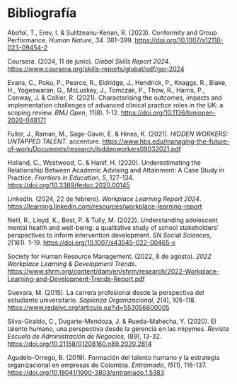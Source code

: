 # Bibliografía

Abofol, T., Erev, I. & Sulitzeanu-Kenan, R. (2023). Conformity and Group Performance. *Human Nature*, *34*. 381–399. https://doi.org/10.1007/s12110-023-09454-2

Coursera. (2024, 11 de junio). *Global Skills Report 2024*. https://www.coursera.org/skills-reports/global/pdf/gsr-2024 

Evans, C., Poku, P., Pearce, R., Eldridge, J., Hendrick, P., Knaggs, R., Blake, H., Yogeswaran, G., McLuskey, J., Tomczak, P., Thow, R., Harris, P., Conway, J. & Collier, R. (2021). Characterising the outcomes, impacts and implementation challenges of advanced clinical practice roles in the UK: a scoping review. *BMJ Open*, *11*(8). 1-12. https://doi.org/10.1136/bmjopen-2020-048171

Fuller, J., Raman, M., Sage-Gavin, E. & Hines, K. (2021). *HIDDEN WORKERS: UNTAPPED TALENT*. accenture. https://www.hbs.edu/managing-the-future-of-work/Documents/research/hiddenworkers09032021.pdf

Holland, C., Westwood, C. & Hanif, H. (2020). Underestimating the Relationship Between Academic Advising and Attainment: A Case Study in Practice. *Frontiers in Education*, *5*, 127-134. https://doi.org/10.3389/feduc.2020.00145

LinkedIn. (2024, 22 de febrero). *Workplace Learning Report 2024*. https://learning.linkedin.com/resources/workplace-learning-report 

Neill, R., Lloyd, K., Best, P. & Tully, M. (2022). Understanding adolescent mental health and well-being: a qualitative study of school stakeholders’ perspectives to inform intervention development. *SN Social Sciences*, *2*(161). 1-19. https://doi.org/10.1007/s43545-022-00465-x

Society for Human Resource Management. (2022, 8 de agosto). *2022 Workplace Learning & Development Trends*. https://www.shrm.org/content/dam/en/shrm/research/2022-Workplace-Learning-and-Development-Trends-Report.pdf 

Guevara, M. (2015). La carrera profesional desde la perspectiva del estudiante universitario. *Sapienza Organizacional*, *2*(4), 105-118. https://www.redalyc.org/articulo.oa?id=553056600005

Silva-Giraldo, C., Dugarte-Mendoza, J. & Rueda-Mahecha, Y.  (2020). El talento humano, una perspectiva desde la gerencia en las mipymes. *Revista Escuela de Administración de Negocios*,  (89), 13-32. https://doi.org/10.21158/01208160.n89.2020.2814

Agudelo-Orrego, B. (2019). Formación del talento humano y la estrategia organizacional en empresas de Colombia. *Entramado*, *15*(1), 116-137. https://doi.org/10.18041/1900-3803/entramado.1.5383
